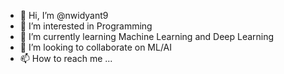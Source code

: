 - 👋 Hi, I’m @nwidyant9
- 👀 I’m interested in Programming
- 🌱 I’m currently learning Machine Learning and Deep Learning
- 💞️ I’m looking to collaborate on ML/AI
- 📫 How to reach me ...

<!---
nwidyant9/nwidyant9 is a ✨ special ✨ repository because its `README.md` (this file) appears on your GitHub profile.
You can click the Preview link to take a look at your changes.
--->
